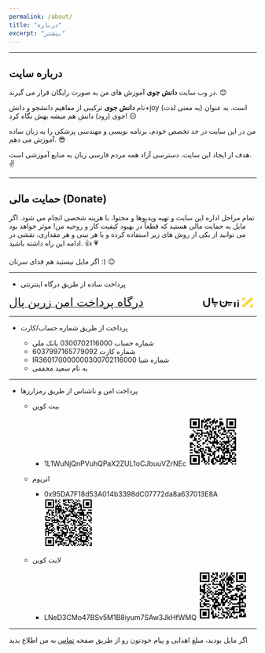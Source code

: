 ```yaml
---
permalink: /about/
title: "درباره"
excerpt: "بیشتر"
---
```


-------------------------------------
## درباره سایت

در وب سایت **دانش جوی** آموزش های من به صورت رایگان قرار می گیرند. :blush:

نام **دانش جوی** ترکیبی از مفاهیم دانشجو و دانش+joy (به معنی لذت) است.
به عنوان جوی (رود) دانش هم میشه بهش نگاه کرد! :neutral_face:

من در این سایت در حد تخصص خودم، برنامه نویسی و مهندسی پزشکی را به زبان ساده آموزش می دهم. :sunglasses:

هدف از ایجاد این سایت، دسترسی آزاد همه مردم فارسی زبان به منابع آموزشی است. :v:

-------------------------------------

## حمایت مالی (Donate)

تمام مراحل اداره این سایت و تهیه ویدیوها و محتوا، با هزینه شخصی انجام می شود.
اگر مایل به حمایت مالی هستید
که قطعاً در بهبود کیفیت کار و روحیه من! موثر خواهد بود
می توانید از یکی از روش های زیر استفاده کرده و با هر نیتی و هر مقداری، نقشی در ادامه این راه داشته باشید. :+1: :heartpulse:

اگر مایل نیستید هم فدای سرتان :) :wink: 

-------------------------------------

* پرداخت ساده از طریق درگاه اینترنتی

<a href="https://zarinp.al/@saeeddiscovery" class="btn btn--info btn-lg" role="button"><font size="+2"> درگاه پرداخت امن زرین پال </font><img src="../assets/images/zarinpal.png" width="120" height="30" style="float:right;"></a>


-------------------------------------

* پرداخت از طریق شماره حساب/کارت

  * شماره حساب 0300702116000 بانک ملی
  * شماره کارت 6037997165779092
  * IR360170000000300702116000 شماره شبا 
  * به نام سعید محققی

-------------------------------------

* پرداخت امن و ناشناس از طریق رمزارزها
  * بیت کوین
    * 1L1WuNjQnPVuhQPaX2ZUL1oCJbuuVZrNEc <a href="../assets/images/BTC.png"><img src="../assets/images/BTC.png" width="100" height="100"></a>
  
  * اتریوم
    * 0x95DA7F18d53A014b3398dC07772da8a637013E8A <a href="../assets/images/ETH.png"><img src="../assets/images/ETH.png" width="100" height="100"></a>
    
  * لایت کوین
    * LNeD3CMo47BSv5M1B8iyum7SAw3JkHfWMQ <a href="../assets/images/LTC.png"><img src="../assets/images/LTC.png" width="100" height="100"></a>

-------------------------------------

اگر مایل بودید، مبلغ اهدایی و پیام خودتون رو از طریق صفحه <a href="https://daneshjoy.ir/contact/">تماس</a> به من اطلاع بدید
